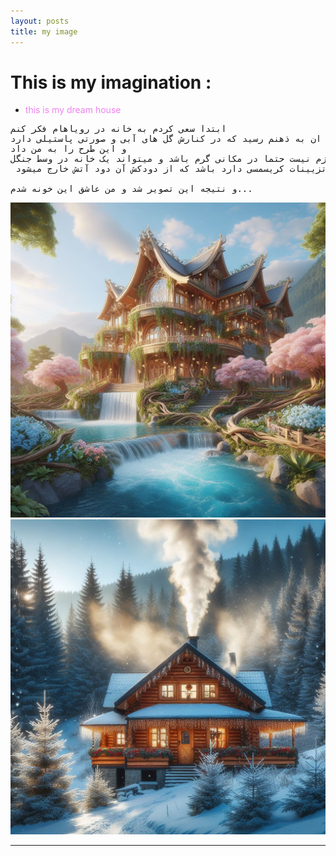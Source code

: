 ```yaml
---
layout: posts
title: my image
---
```


# This is my imagination  :

- <font color="violet">this is my dream house</font>

<pre style="font-size:17;">
ابتدا سعی کردم به خانه در رویاهام فکر کنم 
و اول یک خانه چوبی با آبشاری در کنار ان به ذهنم رسید که در کنارش گل های آبی و صورتی پاستیلی دارد 
و این طرح را به من داد 
سپس فکر کردم که خانه در رویاهای من لازم نیست حتما در مکانی گرم باشد و میتواند یک خانه در وسط جنگل
 که تزیینات کریسمسی دارد باشد که از دودکش آن دود آتش خارج میشود 
 
و نتیجه این تصویر شد و من عاشق این خونه شدم...
</pre>
![places](../assets/images/f_h.jpeg "house Picture")
![places](../assets/images/house.jpeg "house Picture")




---
